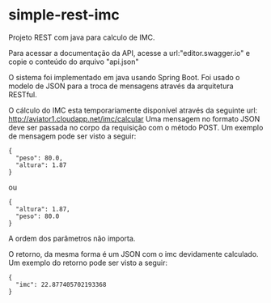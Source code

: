# simple-rest-imc
Projeto REST com java para calculo de IMC.

Para acessar a documentação da API, acesse a url:"editor.swagger.io" e copie o conteúdo do arquivo "api.json"

O sistema foi implementado em java usando Spring Boot. Foi usado o modelo de JSON para a troca de mensagens através da arquitetura RESTful.

O cálculo do IMC esta temporariamente disponível através da seguinte url: http://aviator1.cloudapp.net/imc/calcular
Uma mensagem no formato JSON deve ser passada no corpo da requisição com o método POST.
Um exemplo de mensagem pode ser visto a seguir:
  
  
  ```
  {
    "peso": 80.0,
    "altura": 1.87
  }
  ```
  
  ou
  
  ```
  {
    "altura": 1.87,
    "peso": 80.0
  }
  ```
  
A ordem dos parâmetros não importa.

O retorno, da mesma forma é um JSON com o imc devidamente calculado. Um exemplo do retorno pode ser visto a seguir:

  ```
  {
    "imc": 22.877405702193368
  }
  ```
